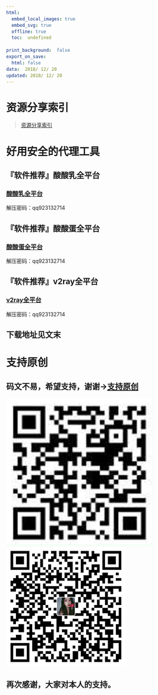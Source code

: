 ```yaml
---
html:
  embed_local_images: true
  embed_svg: true
  offline: true
  toc:  undefined

print_background:  false
export_on_save:
  html: false
data:  2018/ 12/ 20
updated: 2018/ 12/ 20
---
```


# 资源分享索引

> [资源分享索引](https://blog.csdn.net/qq923132714/article/details/83111507 "资源分享索引")


# 好用安全的代理工具


## 『软件推荐』酸酸乳全平台


### [酸酸乳全平台](http://u16848854.ctfile.net/fs/16848854-326428648 "酸酸乳全平台")

解压密码：qq923132714

## 『软件推荐』酸酸蛋全平台


### [酸酸蛋全平台](http://u16848854.ctfile.net/fs/16848854-326428572 "酸酸蛋全平台")

解压密码：qq923132714

## 『软件推荐』v2ray全平台


### [v2ray全平台](http://u16848854.ctfile.net/fs/16848854-326428839 "v2ray全平台")

解压密码：qq923132714

## 下载地址见文末

# 支持原创
## 码文不易，希望支持，谢谢->**[支持原创](http://blog.csdn.net/qq923132714/article/details/79399145)**
![微信支付](https://raw.githubusercontent.com/923132714/my_picture/master/blog/support/weixin.png)![微信支付](https://raw.githubusercontent.com/923132714/my_picture/master/blog/support/支付宝.png)
## 再次感谢，大家对本人的支持。
